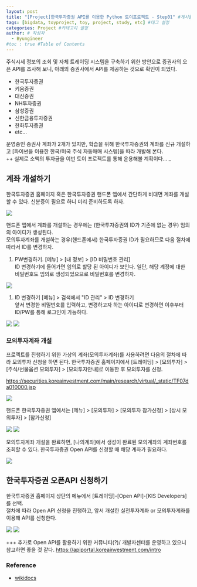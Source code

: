 ```yaml
---
layout: post
title: "[Project]한국투자증권 API를 이용한 Python 토이프로젝트 - Step01" #게시물 이름
tags: [bigdata, toyproject, toy, project, study, etc] #태그 설정
categories: Project #카테고리 설정
author: # 작성자
  - Byungineer
#toc : true #Table of Contents
---
```



주식시세 정보의 조회 및 자체 트레이딩 시스템을 구축하기 위한 방안으로 증권사의 오픈 API를 조사해 보니, 아래의 증권사에서 API를 제공하는 것으로 확인이 되었다.

- 한국투자증권
- 키움증권
- 대신증권
- NH투자증권
- 삼성증권
- 신한금융투자증권
- 한화투자증권
- etc...


 운영중인 증권사 계좌가 2개가 있지만, 학습을 위해 한국투자증권의 계좌를 신규 개설하고 [파이썬을 이용한 한국/미국 주식 자동매매 시스템]을 따라 개발해 본다.   
 ++ 실제로 소액의 투자금을 이번 토이 프로젝트를 통해 운용해볼 계획이다...
 _


## 계좌 개설하기
한국투자증권 홈페이지 혹은 한국투자증권 핸드폰 앱에서 간단하게 비대면 계좌를 개설할 수 있다. 신분증이 필요로 하니 미리 준비하도록 하자.   
<div class="mo_img">
  <img src="/image/hankook.jpg" alt=" ">
</div>

핸드폰 앱에서 계좌를 개설하는 경우에는 (한국투자증권의 ID가 기존에 없는 경우) 임의의 아이디가 생성된다.   
모의투자계좌를 개설하는 경우(핸드폰에서) 한국투자증권 ID가 필요하므로 다음 절차에 따라서 ID를 변경하자.

1. PW변경하기.
[메뉴] > [내 정보] > [ID 비밀번호 관리]   
ID 변경하기에 들어가면 임의로 할당 된 아이디가 보인다. 일단, 해당 계정에 대한 비밀번호도 임의로 생성되었으므로 비밀번호를 변경하자.
<div class="mo_img">
  <img src="/image/hankook_05.png" alt=" ">
</div>

1. ID 변경하기
[메뉴] > 검색에서 "ID 관리" > ID 변경하기   
앞서 변경한 비밀번호를 입력하고, 변경하고자 하는 아이디로 변경하면 이후부터 ID/PW를 통해 로그인이 가능하다.   

<img class="mo_img" src="/image/hankook_02.png" alt=" "/>


<img class="mo_img" src="/image/hankook_04.png" alt=" "/>



### 모의투자계좌 개설
프로젝트를 진행하기 위한 가상의 계좌(모의투자계좌)를 사용하려면 다음의 절차에 따라 모의투자 신청을 하면 된다.
한국투자증권 홈페이지에서 [트레이딩] > [모의투자] > [주식/선물옵션 모의투자] > [모의투자안내]로 이동한 후 모의투자를 신청.   

<https://securities.koreainvestment.com/main/research/virtual/_static/TF07da010000.jsp>

<img src="/image/hankook_testtrade.png" alt=" "/>


핸드폰 한국투자증권 앱에서는 [메뉴] > [모의투자] > [모의투자 참가신청] > [상시 모의투자] > [참가신청]

<img class="mo_img" src="/image/hankook_03.png" alt=" "/>

<img class="mo_img" src="/image/hankook_01.png" alt=" "/>


모의투자계좌 개설을 완료하면, [나의계좌]에서 생성이 완료된 모의계좌의 계좌번호를 조회할 수 있다. 한국투자증권 Open API를 신청할 때 해당 계좌가 필요하다.

<img src="/image/hankook_07.png" alt=" "/>


## 한국투자증권 오픈API 신청하기
한국투자증권 홈페이지 상단의 메뉴에서 [트레이딩]-[Open API]-[KIS Developers]를 선택.   
절차에 따라 Open API 신청을 진행하고, 앞서 개설한 실전투자계좌 or 모의투자계좌를 이용해 API를 신청한다.

<img src="/image/hankook_06.PNG" alt=" "/>

<img src="/image/hankook_09.png" alt=" "/>



+++ 추가로 Open API를 활용하기 위한 커뮤니티(?)/ 개발자센터를 운영하고 있으니 참고하면 좋을 것 같다.
<https://apiportal.koreainvestment.com/intro>





### Reference

- [wikidocs][url]


[url]: https://wikidocs.net/book/7845
